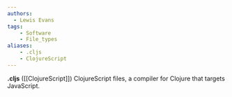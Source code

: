 ```yaml
---
authors:
  - Lewis Evans
tags:
    - Software
    - File_types
aliases:
    - .cljs
    - ClojureScript
---
```

**.cljs** ([[ClojureScript]]) ClojureScript files, a compiler for Clojure that targets JavaScript.
